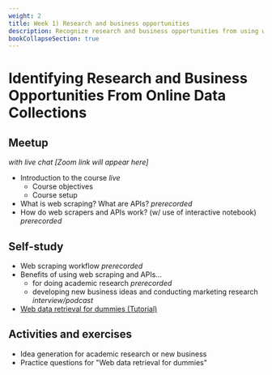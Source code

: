 ```yaml
---
weight: 2
title: Week 1) Research and business opportunities
description: Recognize research and business opportunities from using web data.
bookCollapseSection: true
---
```


# Identifying Research and Business Opportunities From Online Data Collections

## Meetup
*with live chat [Zoom link will appear here]*

- Introduction to the course *live*
  - Course objectives
  - Course setup
- What is web scraping? What are APIs? *prerecorded*
- How do web scrapers and APIs work? (w/ use of interactive notebook) *prerecorded*

## Self-study
- Web scraping workflow *prerecorded*
- Benefits of using web scraping and APIs...
  - for doing academic research *prerecorded*
  - developing new business ideas and conducting marketing research *interview/podcast*
- [Web data retrieval for dummies (Tutorial)](docs/tutorials/webdata101)

## Activities and exercises
- Idea generation for academic research or new business
- Practice questions for "Web data retrieval for dummies"

<!--
- Reading: Web scraping workflow

- Self-study
  - Readings
    - Web scraping article Hannes/Johannes/Abhi/Andrew
    - Ethics in scraping and APIs

  - Video: Assessing research fit of web scraping and APIs [recorded]


- Self study
  - sdasd
    - data enrichment (e.g., ML APIs)
    - data collection and intelligence (e.g., search; chartmetric)
    - market research (e.g., pricewatch)

-->

  <!--

  - Generate groups on the fly: academic versus business; API vs. web scraping; substantive areas in which you're interested; initial research ideas

  - Create break-out groups: 20-30m of discussion
  - Leading questions:
    - What's hot right now?
    - What are important phenomena?
    - What excites you about research?
    - Which websites do you spend a lot of time on?
    - What websites would be cool to monitor today?
    - Have you used an API before?
    - Have you stumbled upon some interesting documentation?

    - What excites you?
    - Search for websites: what do they show?
    - Search for APIs: what do they show? Are they accessible?
    - Why is it an important phenomena, whom does it affect?

  - Come back in the "big room" + quick presentation + feedback

  - The result is a board with websites, and people that are interested in it
  - Subscribe to at least 3 data sources.

  - Together with other team members, fill in the "steckbrief" of these sites

  <!--[split by academic research/ topic, vs. business): generating ideas for potential data sources / phenomena ("what's hot right now? What are important phenomena?", "what excites you about a potential area? what would be cool websites to monitor today?"

  - Discuss: in which area does it fall? are people monitoring that site already? what capture would you hope to achieve? is this more "investment in data?"/"timeliness", or more robustness? is this more a covariate or a key thing?
  -->



<!-- Hybrid teams
-->

<!--(Module 1b: Legality and Terms of Use
paper? advice?))-->
